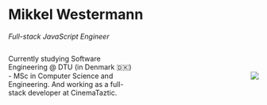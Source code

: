# Mikkel Westermann

_Full-stack JavaScript Engineer_

<div style='display: flex; justify-content: space-between; align-items: center'>
<p style='width: 50%'>Currently studying Software Engineering @ DTU (in Denmark 🇩🇰) - MSc in Computer Science and Engineering. And working as a full-stack developer at CinemaTaztic.</p>
  <p align="center">
    <img align='center' src='https://media.giphy.com/media/RyXVu4ZW454IM/giphy.gif' />
  </p>
</div>

<!--
**MikkelWestermann/MikkelWestermann** is a ✨ _special_ ✨ repository because its `README.md` (this file) appears on your GitHub profile.
